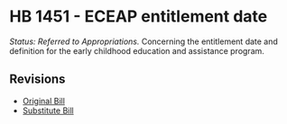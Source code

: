 # HB 1451 - ECEAP entitlement date
*Status: Referred to Appropriations.*
Concerning the entitlement date and definition for the early childhood education and assistance program.

## Revisions
* [Original Bill](1/)
* [Substitute Bill](S/)